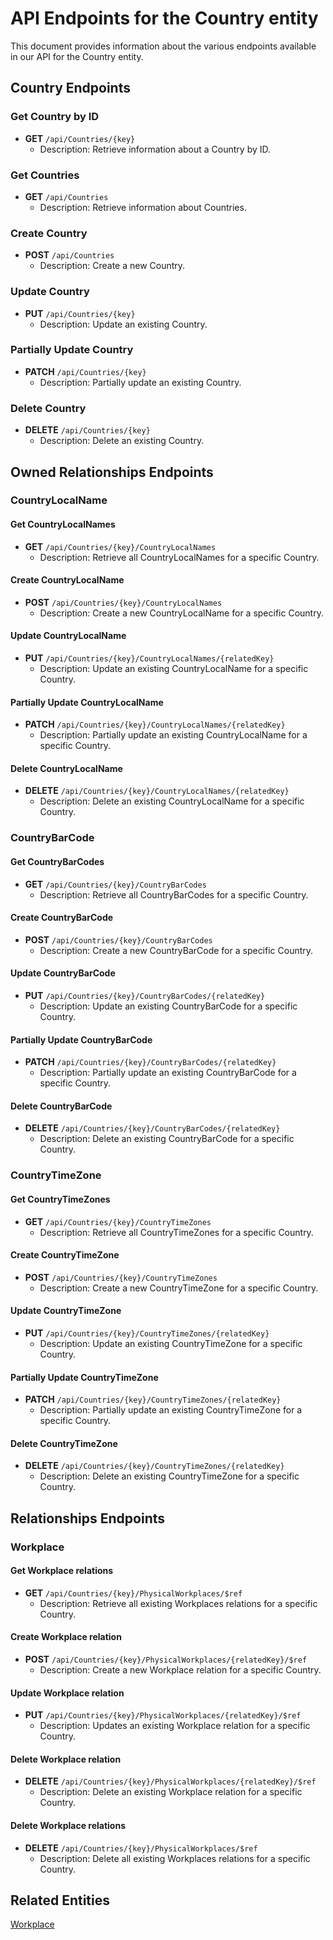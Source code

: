 # API Endpoints for the Country entity

This document provides information about the various endpoints available in our API for the Country entity.

## Country Endpoints

### Get Country by ID
- **GET** `/api/Countries/{key}`
  - Description: Retrieve information about a Country by ID.
  
### Get Countries
- **GET** `/api/Countries`
  - Description: Retrieve information about Countries.

### Create Country
- **POST** `/api/Countries`
  - Description: Create a new Country.

### Update Country
- **PUT** `/api/Countries/{key}`
  - Description: Update an existing Country.

### Partially Update Country
- **PATCH** `/api/Countries/{key}`
  - Description: Partially update an existing Country.
 
### Delete Country
- **DELETE** `/api/Countries/{key}`
  - Description: Delete an existing Country.

## Owned Relationships Endpoints

### CountryLocalName

#### Get CountryLocalNames
- **GET** `/api/Countries/{key}/CountryLocalNames`
  - Description: Retrieve all CountryLocalNames for a specific Country.

#### Create CountryLocalName
- **POST** `/api/Countries/{key}/CountryLocalNames`
  - Description: Create a new CountryLocalName for a specific Country.

#### Update CountryLocalName
- **PUT** `/api/Countries/{key}/CountryLocalNames/{relatedKey}`
  - Description: Update an existing CountryLocalName for a specific Country.
  
#### Partially Update CountryLocalName
- **PATCH** `/api/Countries/{key}/CountryLocalNames/{relatedKey}`
  - Description: Partially update an existing CountryLocalName for a specific Country.

#### Delete CountryLocalName
- **DELETE** `/api/Countries/{key}/CountryLocalNames/{relatedKey}`
  - Description: Delete an existing CountryLocalName for a specific Country.

### CountryBarCode

#### Get CountryBarCodes
- **GET** `/api/Countries/{key}/CountryBarCodes`
  - Description: Retrieve all CountryBarCodes for a specific Country.

#### Create CountryBarCode
- **POST** `/api/Countries/{key}/CountryBarCodes`
  - Description: Create a new CountryBarCode for a specific Country.

#### Update CountryBarCode
- **PUT** `/api/Countries/{key}/CountryBarCodes/{relatedKey}`
  - Description: Update an existing CountryBarCode for a specific Country.
  
#### Partially Update CountryBarCode
- **PATCH** `/api/Countries/{key}/CountryBarCodes/{relatedKey}`
  - Description: Partially update an existing CountryBarCode for a specific Country.

#### Delete CountryBarCode
- **DELETE** `/api/Countries/{key}/CountryBarCodes/{relatedKey}`
  - Description: Delete an existing CountryBarCode for a specific Country.

### CountryTimeZone

#### Get CountryTimeZones
- **GET** `/api/Countries/{key}/CountryTimeZones`
  - Description: Retrieve all CountryTimeZones for a specific Country.

#### Create CountryTimeZone
- **POST** `/api/Countries/{key}/CountryTimeZones`
  - Description: Create a new CountryTimeZone for a specific Country.

#### Update CountryTimeZone
- **PUT** `/api/Countries/{key}/CountryTimeZones/{relatedKey}`
  - Description: Update an existing CountryTimeZone for a specific Country.
  
#### Partially Update CountryTimeZone
- **PATCH** `/api/Countries/{key}/CountryTimeZones/{relatedKey}`
  - Description: Partially update an existing CountryTimeZone for a specific Country.

#### Delete CountryTimeZone
- **DELETE** `/api/Countries/{key}/CountryTimeZones/{relatedKey}`
  - Description: Delete an existing CountryTimeZone for a specific Country.

## Relationships Endpoints

### Workplace

#### Get Workplace relations
- **GET** `/api/Countries/{key}/PhysicalWorkplaces/$ref`
  - Description: Retrieve all existing Workplaces relations for a specific Country.
  
#### Create Workplace relation
- **POST** `/api/Countries/{key}/PhysicalWorkplaces/{relatedKey}/$ref`
  - Description: Create a new Workplace relation for a specific Country.
  
#### Update Workplace relation
- **PUT** `/api/Countries/{key}/PhysicalWorkplaces/{relatedKey}/$ref`
  - Description: Updates an existing Workplace relation for a specific Country.

#### Delete Workplace relation
- **DELETE** `/api/Countries/{key}/PhysicalWorkplaces/{relatedKey}/$ref`
  - Description: Delete an existing Workplace relation for a specific Country.

#### Delete Workplace relations
- **DELETE** `/api/Countries/{key}/PhysicalWorkplaces/$ref`
  - Description: Delete all existing Workplaces relations for a specific Country.

## Related Entities

[Workplace](WorkplaceEndpoints.md)
